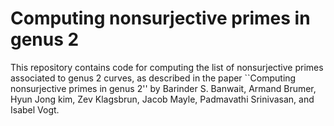 # Computing nonsurjective primes in genus 2

This repository contains code for computing the list of nonsurjective primes associated to genus 2 curves, as described in the paper ``Computing nonsurjective primes in genus 2'' by Barinder S. Banwait, Armand Brumer, Hyun Jong kim, Zev Klagsbrun, Jacob Mayle, Padmavathi Srinivasan, and Isabel Vogt.